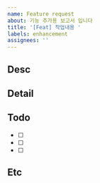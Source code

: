```yaml
---
name: Feature request
about: 기능 추가용 보고서 입니다
title: '[Feat] 작업내용 '
labels: enhancement
assignees: ''
---
```


## Desc

<!-- 해당 기능에 대한 요약글 -->

## Detail

<!-- 해당 기능에 대한 상세 요소-->

## Todo

- [ ]
- [ ]
- [ ]

## Etc
